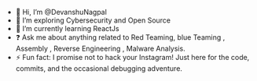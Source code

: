 - 👋 Hi, I’m @DevanshuNagpal
- 👀 I’m exploring Cybersecurity and Open Source
- 🌱 I’m currently learning ReactJs
- ❓ Ask me about anything related to Red Teaming, blue Teaming , Assembly , Reverse Engineering , Malware Analysis.
- ⚡ Fun fact: I promise not to hack your Instagram! Just here for the code, commits, and the occasional debugging adventure. 

<!---
DevanshuNagpal/DevanshuNagpal is a ✨ special ✨ repository because its `README.md` (this file) appears on your GitHub profile.
You can click the Preview link to take a look at your changes.
--->
